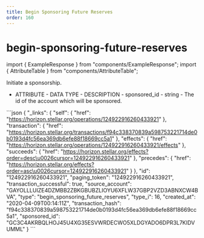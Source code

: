 ```yaml
---
title: Begin Sponsoring Future Reserves
order: 160
---
```


# begin-sponsoring-future-reserves

import { ExampleResponse } from "components/ExampleResponse"; import { AttributeTable } from "components/AttributeTable";

Initiate a sponsorship.

 - ATTRIBUTE - DATA TYPE - DESCRIPTION - sponsored\_id - string - The id of the account which will be sponsored.

 \`\`\`json { "\_links": { "self": { "href": "https://horizon.stellar.org/operations/124922916260433921" }, "transaction": { "href": "https://horizon.stellar.org/transactions/f94c338370839a598753221714de0b0193d4fc56ea369db6efe88f18669cc5a1" }, "effects": { "href": "https://horizon.stellar.org/operations/124922916260433921/effects" }, "succeeds": { "href": "https://horizon.stellar.org/effects?order=desc\u0026cursor=124922916260433921" }, "precedes": { "href": "https://horizon.stellar.org/effects?order=asc\u0026cursor=124922916260433921" } }, "id": "124922916260433921", "paging\_token": "124922916260433921", "transaction\_successful": true, "source\_account": "GAYOLLLUIZE4DZMBB2ZBKGBUBZLIOYU6XFLW37GBP2VZD3ABNXCW4BVA", "type": "begin\_sponsoring\_future\_reserves", "type\_i": 16, "created\_at": "2020-04-09T00:14:11Z", "transaction\_hash": "f94c338370839a598753221714de0b0193d4fc56ea369db6efe88f18669cc5a1", "sponsored\_id": "GC3C4AKRBQLHOJ45U4XG35ESVWRDECWO5XLDGYADO6DPR3L7KIDVUMML" } \`\`\`

